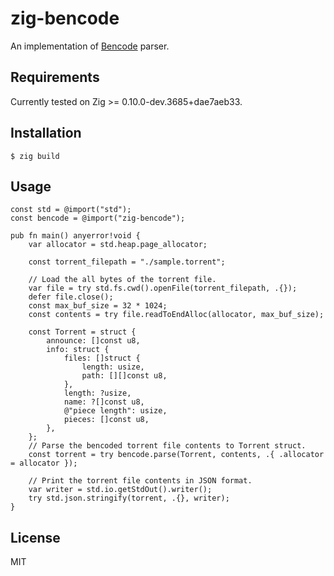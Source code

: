 # zig-bencode

An implementation of [Bencode](https://en.wikipedia.org/wiki/Bencode) parser.

## Requirements
Currently tested on Zig >= 0.10.0-dev.3685+dae7aeb33.

## Installation

```shell
$ zig build
```

## Usage

```zig
const std = @import("std");
const bencode = @import("zig-bencode");

pub fn main() anyerror!void {
    var allocator = std.heap.page_allocator;

    const torrent_filepath = "./sample.torrent";

    // Load the all bytes of the torrent file.
    var file = try std.fs.cwd().openFile(torrent_filepath, .{});
    defer file.close();
    const max_buf_size = 32 * 1024;
    const contents = try file.readToEndAlloc(allocator, max_buf_size);

    const Torrent = struct {
        announce: []const u8,
        info: struct {
            files: []struct {
                length: usize,
                path: [][]const u8,
            },
            length: ?usize,
            name: ?[]const u8,
            @"piece length": usize,
            pieces: []const u8,
        },
    };
    // Parse the bencoded torrent file contents to Torrent struct.
    const torrent = try bencode.parse(Torrent, contents, .{ .allocator = allocator });

    // Print the torrent file contents in JSON format.
    var writer = std.io.getStdOut().writer();
    try std.json.stringify(torrent, .{}, writer);
}
```

## License
MIT